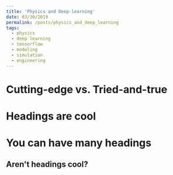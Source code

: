 ```yaml
---
title: 'Physics and Deep-learning'
date: 03/30/2019
permalink: /posts/physics_and_deep_learning
tags:
  - physics
  - deep learning
  - tensorflow
  - modeling
  - simulation
  - engineering
---
```


Cutting-edge vs. Tried-and-true
======


Headings are cool
======

You can have many headings
======

Aren't headings cool?
------